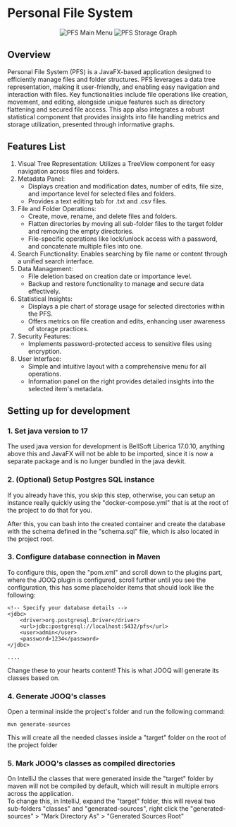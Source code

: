 # Personal File System

<p align="center">
    <img src="https://github.com/user-attachments/assets/52db5f19-5319-4127-8c5c-23621b3d2bab" alt="PFS Main Menu"/>
    <img src="https://github.com/user-attachments/assets/4dc05bd4-4d24-42e3-9692-239262cb6875" alt="PFS Storage Graph"/>
</p>

## Overview
Personal File System (PFS) is a JavaFX-based application designed to efficiently manage files and folder structures. 
PFS leverages a data tree representation, making it user-friendly, and enabling easy navigation and interaction with files. Key functionalities include file operations like creation, movement, and editing, alongside unique features such as directory flattening and secured file access. This app also integrates a robust statistical component that provides insights into file handling metrics and storage utilization, presented through informative graphs.

## Features List

1. Visual Tree Representation: Utilizes a TreeView component for easy navigation across files and folders.
2. Metadata Panel:
    - Displays creation and modification dates, number of edits, file size, and importance level for selected files and folders.
    - Provides a text editing tab for .txt and .csv files.
3. File and Folder Operations:
    - Create, move, rename, and delete files and folders.
    - Flatten directories by moving all sub-folder files to the target folder and removing the empty directories.
    - File-specific operations like lock/unlock access with a password, and concatenate multiple files into one.
4. Search Functionality: Enables searching by file name or content through a unified search interface.
5. Data Management:
    - File deletion based on creation date or importance level.
    - Backup and restore functionality to manage and secure data effectively.
5. Statistical Insights:
    - Displays a pie chart of storage usage for selected directories within the PFS.
    - Offers metrics on file creation and edits, enhancing user awareness of storage practices.
6. Security Features:
    - Implements password-protected access to sensitive files using encryption.
7. User Interface:
    - Simple and intuitive layout with a comprehensive menu for all operations.
    - Information panel on the right provides detailed insights into the selected item's metadata.

## Setting up for development
### 1. Set java version to 17
The used java version for development is BellSoft Liberica 17.0.10, anything above this and JavaFX will not be able to be imported, since it is now a separate package and is no lunger bundled in the java devkit.

### 2. (Optional) Setup Postgres SQL instance
If you already have this, you skip this step, otherwise, you can setup an instance really quickly using the "docker-compose.yml" that is at the root of the project to do that for you.

After this, you can bash into the created container and create the database with the schema defined in the "schema.sql" file, which is also located in the project root.

### 3. Configure database connection in Maven
To configure this, open the "pom.xml" and scroll down to the plugins part, where the JOOQ plugin is configured, scroll further until you see the configuration, this has some placeholder items that should look like the following:

```
<!-- Specify your database details -->
<jdbc>
    <driver>org.postgresql.Driver</driver>
    <url>jdbc:postgresql://localhost:5432/pfs</url>
    <user>admin</user>
    <password>1234</password>
</jdbc>

....
```

Change these to your hearts content! This is what JOOQ will generate its classes based on.

### 4. Generate JOOQ's classes
Open a terminal inside the project's folder and run the following command:

```
mvn generate-sources
```

This will create all the needed classes inside a "target" folder on the root of the project folder

### 5. Mark JOOQ's classes as compiled directories
On IntelliJ the classes that were generated inside the "target" folder by maven will not be compiled by default, which will result in multiple errors across the application.
<br />
To change this, in IntelliJ, expand the "target" folder, this will reveal two sub-folders "classes" and "generated-sources", right click the "generated-sources" > "Mark Directory As" > "Generated Sources Root"
